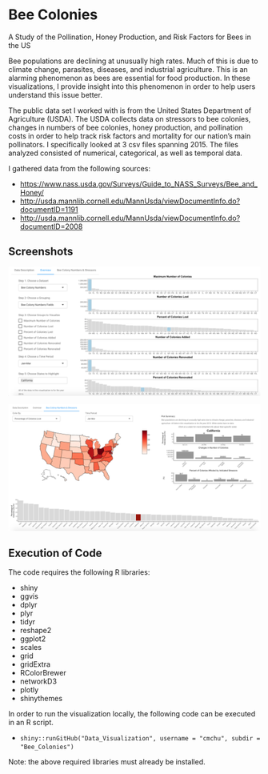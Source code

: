 # Bee Colonies

A Study of the Pollination, Honey Production, and Risk Factors for Bees in the US

Bee populations are declining at unusually high rates. Much of this is due to climate change, parasites, diseases, and industrial agriculture. This is an alarming phenomenon as bees are essential for food production. In these visualizations, I provide insight into this phenomenon in order to help users understand this issue better.

The public data set I worked with is from the United States Department of Agriculture (USDA). The USDA collects data on stressors to bee colonies, changes in numbers of bee colonies, honey production, and pollination costs in order to help track risk factors and mortality for our nation’s main pollinators. I specifically looked at 3 csv files spanning 2015. The files analyzed consisted of numerical, categorical, as well as temporal data.

I gathered data from the following sources:
- https://www.nass.usda.gov/Surveys/Guide_to_NASS_Surveys/Bee_and_Honey/
- http://usda.mannlib.cornell.edu/MannUsda/viewDocumentInfo.do?documentID=1191
- http://usda.mannlib.cornell.edu/MannUsda/viewDocumentInfo.do?documentID=2008

## Screenshots

![alt tag](screenshot1.png)

![alt tag](screenshot2.png)

## Execution of Code
The code requires the following R libraries:
- shiny
- ggvis
- dplyr
- plyr
- tidyr
- reshape2
- ggplot2
- scales
- grid
- gridExtra
- RColorBrewer
- networkD3
- plotly
- shinythemes

In order to run the visualization locally, the following code can be executed in an R script.
- ```shiny::runGitHub("Data_Visualization", username = "cmchu", subdir = "Bee_Colonies")```

Note: the above required libraries must already be installed.
